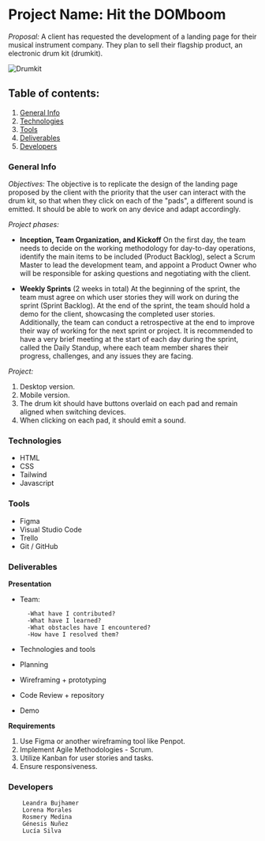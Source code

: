 # Project Name: Hit the DOMboom

_Proposal:_ A client has requested the development of a landing page for their musical instrument company. They plan to sell their flagship product, an electronic drum kit (drumkit).

![Drumkit](/image/hitthedombo.jpg)

## Table of contents:

1. [General Info](#general-info)
2. [Technologies](#technologies)
3. [Tools](#tools)
4. [Deliverables](#deliverables)
5. [Developers](#developers)

### General Info

_Objectives:_
The objective is to replicate the design of the landing page proposed by the client with the priority that the user can interact with the drum kit, so that when they click on each of the "pads", a different sound is emitted.
It should be able to work on any device and adapt accordingly.

_Project phases:_

- **Inception, Team Organization, and Kickoff**
  On the first day, the team needs to decide on the working methodology for day-to-day operations, identify the main items to be included (Product Backlog), select a Scrum Master to lead the development team, and appoint a Product Owner who will be responsible for asking questions and negotiating with the client.

- **Weekly Sprints** (2 weeks in total)
  At the beginning of the sprint, the team must agree on which user stories they will work on during the sprint (Sprint Backlog).
  At the end of the sprint, the team should hold a demo for the client, showcasing the completed user stories.
  Additionally, the team can conduct a retrospective at the end to improve their way of working for the next sprint or project.
  It is recommended to have a very brief meeting at the start of each day during the sprint, called the Daily Standup, where each team member shares their progress, challenges, and any issues they are facing.

_Project:_

1. Desktop version.
2. Mobile version.
3. The drum kit should have buttons overlaid on each pad and remain aligned when switching devices.
4. When clicking on each pad, it should emit a sound.

### Technologies

- HTML
- CSS
- Tailwind
- Javascript

### Tools

- Figma
- Visual Studio Code
- Trello
- Git / GitHub

### Deliverables

**Presentation**

- Team:

        -What have I contributed?
        -What have I learned?
        -What obstacles have I encountered?
        -How have I resolved them?

- Technologies and tools
- Planning
- Wireframing + prototyping
- Code Review + repository
- Demo

**Requirements**

1. Use Figma or another wireframing tool like Penpot.
2. Implement Agile Methodologies - Scrum.
3. Utilize Kanban for user stories and tasks.
4. Ensure responsiveness.

### Developers

        Leandra Bujhamer
        Lorena Morales
        Rosmery Medina
        Génesis Nuñez
        Lucía Silva
